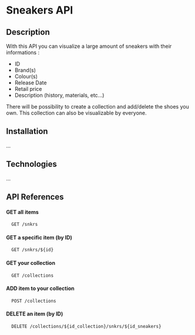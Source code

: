 # Sneakers API 

## Description

With this API you can visualize a large amount of sneakers with their informations : 

- ID 
- Brand(s)
- Colour(s) 
- Release Date
- Retail price
- Description (history, materials, etc...)

There will be possibility to create a collection and add/delete the shoes you own. This collection can also be visualizable by everyone.

## Installation

...

## Technologies

...

## API References

#### GET all items 
```http
  GET /snkrs
```

#### GET a specific item (by ID)
```http
  GET /snkrs/${id}
```

#### GET your collection
```http
  GET /collections
```

#### ADD item to your collection 
```http
  POST /collections
```

#### DELETE an item (by ID) 
```http
  DELETE /collections/${id_collection}/snkrs/${id_sneakers}
```
